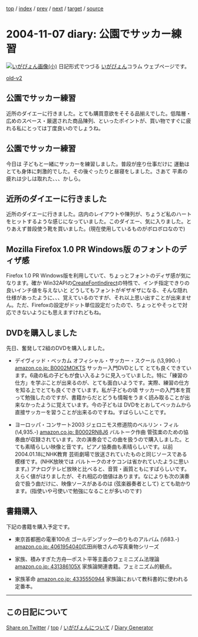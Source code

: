 [top](../index.html) 
 / [index](index.html) 
 / [prev](https://igapyon.github.io/diary/2004/ig041106.html) 
 / [next](https://igapyon.github.io/diary/2004/ig041113.html) 
 / [target](https://igapyon.github.io/diary/2004/ig041107.html) 
 / [source](https://github.com/igapyon/diary/blob/gh-pages/2004/ig041107.html.src.md) 

2004-11-07 diary: 公園でサッカー練習
=====================================================================================================
[![いがぴょん画像(小)](https://igapyon.github.io/diary/images/iga200306s.jpg "いがぴょん")](https://igapyon.github.io/diary/memo/memoigapyon.html) 日記形式でつづる [いがぴょん](https://igapyon.github.io/diary/memo/memoigapyon.html)コラム ウェブページです。

[old-v2](ig041107-orig.html)

## 公園でサッカー練習

近所のダイエーに行きました。とても購買意欲をそそる品揃えでした。低階層・広めのスペース・厳選された商品陳列、といったポイントが、買い物ですぐに疲れる私にとっては丁度良いのでしょうね。


## 公園でサッカー練習

今日は 子どもと一緒にサッカーを練習しました。普段が座り仕事だけに 運動はとても身体に刺激的でした。その後ぐったりと昼寝をしました。さあて 平素の疲れは少しは取れた、、、かしら。

## 近所のダイエーに行きました

近所のダイエーに行きました。店内のレイアウトや陳列が、ちょうど私のハートをヒットするような感じになっていました。このダイエー、気に入りました。とりあえず普段使う靴を買いました。(現在使用しているものがボロボロなので)

## Mozilla Firefox 1.0 PR Windows版 のフォントのディザ感

Firefox 1.0 PR Windows版を利用していて、ちょっとフォントのディザ感が気になります。確か
Win32APIの[CreateFontIndirect](http://www.microsoft.com/japan/msdn/library/default.asp?url=/japan/msdn/library/ja/jpgdi/html/_win32_createfontindirect.asp)の特性で、インチ指定できりの良いインチ値を与えないと どうしてもフォントがギザギザになる、そんな隠れ仕様があったように、、、覚えているのですが、それ以上思い出すことが出来ません。ただ、Firefoxの設定がドット単位設定だったので、ちょっとやそっとで対応できないようにも思えますけれどもね。

## DVDを購入しました

先日、奮発して2組のDVDを購入しました。

* デイヴィッド・ベッカム オフィシャル・サッカー・スクール (\3,990.-)
  [amazon.co.jp: B0002MOKTS](http://www.amazon.co.jp/exec/obidos/ASIN/B0002MOKTS/igapyondiary-22)
  サッカー入門DVDとして とても良くできています。6歳の私の子どもが食い入るように見入っていました。特に「練習の仕方」を学ぶことが出来るのが、とても面白いようです。実際、練習の仕方を知る上でとても良くできています。私が子どもの頃
  サッカーの入門本を買って勉強したのですが、書籍からだとどうも情報をうまく読み取ることが出来なかったように覚えています。今の子どもは
  DVDをとおしてベッカムから直接サッカーを習うことが出来るのですね。すばらしいことです。
  
* ヨーロッパ・コンサート2003 ジェロニモス修道院のベルリン・フィル (\4,935.-)
  [amazon.co.jp: B0002RN8J6](http://www.amazon.co.jp/exec/obidos/ASIN/B0002RN8J6/igapyondiary-22)
  バルトーク作曲 管弦楽のための協奏曲が収録されています。次の演奏会でこの曲を扱うので購入しました。とても素晴らしい映像と音です。ピアノ協奏曲も素晴らしいです。以前
  2004.01.18にNHK教育 芸術劇場で放送されていたものと同じソースである模様です。(NHK放映では
  バルトークのオケコンは省かれていたように思います。) アナログテレビ放映と比べると、音質・画質ともにすばらしいです。えらく値がはりましたが、それ相応の価値はあります。なによりも次の演奏会で扱う曲だけに、映像ソースがあるのは
  (弦楽器奏者として) とても助かります。(指使いや弓使いで勉強になることが多いのです)

## 書籍購入

下記の書籍を購入予定です。

* 東京首都圏の電車100点 ゴールデンブック―のりものアルバム (\683.-)
  [amazon.co.jp: 4061954040](http://www.amazon.co.jp/exec/obidos/ASIN/4061954040/igapyondiary-22)広田尚敬さんの写真乗物シリーズ
  
* 家族、積みすぎた方舟―ポスト平等主義のフェミニズム法理論
  [amazon.co.jp: 431386105X](http://www.amazon.co.jp/exec/obidos/ASIN/431386105X/igapyondiary-22)
  家族論関連書籍。フェミニズム的観点。
  
* 家族革命
  [amazon.co.jp: 4335550944](http://www.amazon.co.jp/exec/obidos/ASIN/4335550944/igapyondiary-22)
  家族論において教科書的に使われる定番本。

----------------------------------------------------------------------------------------------------

## この日記について

[Share on Twitter](https://twitter.com/intent/tweet?hashtags=igapyon%2Cdiary%2C%E3%81%84%E3%81%8C%E3%81%B4%E3%82%87%E3%82%93&text=%E5%85%AC%E5%9C%92%E3%81%A7%E3%82%B5%E3%83%83%E3%82%AB%E3%83%BC%E7%B7%B4%E7%BF%92&url=https%3A%2F%2Figapyon.github.io%2Fdiary%2F2004%2Fig041107.html) / [top](../index.html) / [いがぴょんについて](https://igapyon.github.io/diary/memo/memoigapyon.html) / [Diary Generator](https://github.com/igapyon/igapyonv3)
